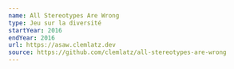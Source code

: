 ```yaml
---
name: All Stereotypes Are Wrong
type: Jeu sur la diversité
startYear: 2016
endYear: 2016
url: https://asaw.clemlatz.dev
source: https://github.com/clemlatz/all-stereotypes-are-wrong
---
```

